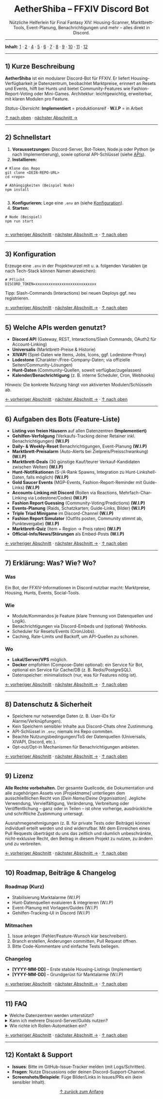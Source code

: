 <!-- README for GitHub (pure HTML, no CSS) -->

<h1 id="start" align="center">AetherShiba – FFXIV Discord Bot</h1>

<p align="center">
  Nützliche Helferlein für Final Fantasy XIV: Housing-Scanner, Marktbrett-Tools, Event-Planung, Benachrichtigungen und mehr – alles direkt in Discord.
</p>

<hr>

<!-- Inhaltsverzeichnis / Pagination (Anker-Navigation) -->
<nav aria-label="Seitennavigation">
  <p><strong>Inhalt:</strong>
    <a href="#kurz">1</a> ·
    <a href="#schnellstart">2</a> ·
    <a href="#nutzung">4</a> ·
    <a href="#apis">5</a> ·
    <a href="#features">6</a> ·
    <a href="#wie-wo">7</a> ·
    <a href="#daten">8</a> ·
    <a href="#lizenz">9</a> ·
    <a href="#roadmap">10</a> ·
    <a href="#faq">11</a> ·
    <a href="#kontakt">12</a>
  </p>
</nav>

<hr>

<h2 id="kurz">1) Kurze Beschreibung</h2>
<p>
  <strong>AetherShiba</strong> ist ein modularer Discord-Bot für FFXIV. Er liefert Housing-Verfügbarkeit je Datenzentrum,
  beobachtet Marktpreise, erinnert an Resets und Events, hilft bei Hunts und bietet Community-Features wie Fashion-Report-Voting
  oder Mini-Games. Architektur: leichtgewichtig, erweiterbar, mit klaren Modulen pro Feature.
</p>

<p><em>Status-Übersicht:</em> <strong>Implementiert</strong> = produktionsreif · <strong>W.I.P</strong> = in Arbeit</p>

<p><a href="#start">↑ nach oben</a> · <a href="#schnellstart">nächster Abschnitt →</a></p>
<hr>

<h2 id="schnellstart">2) Schnellstart</h2>
<ol>
  <li><strong>Voraussetzungen:</strong> Discord-Server, Bot-Token, Node.js oder Python (je nach Implementierung), sowie optional API-Schlüssel (siehe <a href="#apis">APIs</a>).</li>
  <li><strong>Installieren:</strong></li>
</ol>

<pre><code># Klone das Repo
git clone &lt;DEIN-REPO-URL&gt;
cd &lt;repo&gt;

# Abhängigkeiten (Beispiel Node)
npm install

</code></pre>

<ol start="3">
  <li><strong>Konfigurieren:</strong> Lege eine <code>.env</code> an (siehe <a href="#konfiguration">Konfiguration</a>).</li>
  <li><strong>Starten:</strong></li>
</ol>

<pre><code># Node (Beispiel)
npm run start

</code></pre>

<p><a href="#kurz">← vorheriger Abschnitt</a> · <a href="#konfiguration">nächster Abschnitt →</a> · <a href="#start">↑ nach oben</a></p>
<hr>

<h2 id="konfiguration">3) Konfiguration</h2>
<p>Erzeuge eine <code>.env</code> in der Projektwurzel mit u. a. folgenden Variablen (je nach Tech-Stack können Namen abweichen):</p>

<pre><code># Pflicht
DISCORD_TOKEN=xxxxxxxxxxxxxxxxxxxxxxxxxxxx
</code></pre>

<p>Tipp: Slash-Commands (Interactions) bei neuen Deploys ggf. neu registrieren.</p>

<p><a href="#schnellstart">← vorheriger Abschnitt</a> · <a href="#nutzung">nächster Abschnitt →</a> · <a href="#start">↑ nach oben</a></p>
<hr>

<h2 id="apis">5) Welche APIs werden genutzt?</h2>
<ul>
  <li><strong>Discord API</strong> (Gateway, REST, Interactions/Slash Commands, OAuth2 für Account-Linking)</li>
  <li><strong>Universalis</strong> (Marktbrett-Preise &amp; Historie)</li>
  <li><strong>XIVAPI</strong> (Spiel-Daten wie Items, Jobs, Icons, ggf. Lodestone-Proxy)</li>
  <li><strong>Lodestone</strong> (Charakter-/Free-Company-Daten; via offizielle Seiten/Community-Lösungen)</li>
  <li><strong>Hunt-Daten</strong> (Community-Quellen, soweit verfügbar/zugelassen)</li>
  <li><strong>Kalender/Benachrichtigung</strong> (z. B. interne Scheduler, Cron, Webhooks)</li>
</ul>

<p><em>Hinweis:</em> Die konkrete Nutzung hängt von aktivierten Modulen/Schlüsseln ab.</p>

<p><a href="#nutzung">← vorheriger Abschnitt</a> · <a href="#features">nächster Abschnitt →</a> · <a href="#start">↑ nach oben</a></p>
<hr>

<h2 id="features">6) Aufgaben des Bots (Feature-Liste)</h2>
<ul>
  <li><strong>Listing von freien Häusern</strong> auf allen Datenzentren <strong>(Implementiert)</strong></li>
  <li><strong>Gehilfen-Verfolgung</strong> (Verkaufs-Tracking deiner Retainer inkl. Benachrichtigungen) <strong>(W.I.P)</strong></li>
  <li><strong>Daily- &amp; Weekly-Reset</strong> Benachrichtigungen, Event-Planung <strong>(W.I.P)</strong></li>
  <li><strong>Marktbrett-Preisalarm</strong> (Auto-Alerts bei Zielpreis/Preisschwankung) <strong>(W.I.P)</strong></li>
  <li><strong>Marktbrett-Deals</strong> (30 günstige Kauf/teurer Verkauf-Kandidaten zwischen Welten) <strong>(W.I.P)</strong></li>
  <li><strong>Hunt-Notifikationen</strong> (S-/A-Rank Spawns, Integration zu Hunt-Linkshell-Daten, falls möglich) <strong>(W.I.P)</strong></li>
  <li><strong>Gold Saucer Events</strong> (MGP-Events, Fashion-Report-Reminder mit Guide-Links) <strong>(W.I.P)</strong></li>
  <li><strong>Accounts-Linking mit Discord</strong> (Rollen via Reactions, Mehrfach-Char-Linking via Lodestone/Codes) <strong>(W.I.P)</strong></li>
  <li><strong>Fashion Report Guessing</strong> (Community-Voting/Predictions) <strong>(W.I.P)</strong></li>
  <li><strong>Events-Planung</strong> (Raids, Schatzkarten; Guide-Links, Bilder) <strong>(W.I.P)</strong></li>
  <li><strong>Triple Triad Minigame</strong> im Discord-Channel <strong>(W.I.P)</strong></li>
  <li><strong>Fashion Report Simulator</strong> (Outfits posten, Community stimmt ab, Punktevergabe) <strong>(W.I.P)</strong></li>
  <li><strong>Marktbrett-Quiz</strong> (Item + Region → Preis raten) <strong>(W.I.P)</strong></li>
  <li><strong>Official-Info/News/Störungen</strong> als Embed-Posts <strong>(W.I.P)</strong></li>
</ul>

<p><a href="#apis">← vorheriger Abschnitt</a> · <a href="#wie-wo">nächster Abschnitt →</a> · <a href="#start">↑ nach oben</a></p>
<hr>

<h2 id="wie-wo">7) Erklärung: Was? Wie? Wo?</h2>
<h3>Was</h3>
<p>Ein Bot, der FFXIV-Informationen in Discord nutzbar macht: Marktpreise, Housing, Hunts, Events, Social-Tools.</p>

<h3>Wie</h3>
<ul>
  <li>Module/Kommandos je Feature (klare Trennung von Datenquellen und Logik).</li>
  <li>Benachrichtigungen via Discord-Embeds und (optional) Webhooks.</li>
  <li>Scheduler für Resets/Events (Cron/Jobs).</li>
  <li>Caching, Rate-Limits und Backoff, um API-Quellen zu schonen.</li>
</ul>

<h3>Wo</h3>
<ul>
  <li><strong>Lokal/Server/VPS</strong> möglich.</li>
  <li><strong>Docker</strong> empfohlen (Compose-Datei optional): ein Service für Bot, optional ein Service für Cache/DB (z. B. Redis/PostgreSQL).</li>
  <li>Datenspeicher: minimalistisch (nur, was für Features nötig ist).</li>
</ul>

<p><a href="#features">← vorheriger Abschnitt</a> · <a href="#daten">nächster Abschnitt →</a> · <a href="#start">↑ nach oben</a></p>
<hr>

<h2 id="daten">8) Datenschutz &amp; Sicherheit</h2>
<ul>
  <li>Speichere nur notwendige Daten (z. B. User-IDs für Alarme/Verknüpfungen).</li>
  <li>Kein Speichern sensibler Inhalte aus Discord-Chats ohne Zustimmung.</li>
  <li>API-Schlüssel in <code>.env</code>; niemals ins Repo commiten.</li>
  <li>Beachte Nutzungsbedingungen/ToS der Datenquellen (Universalis, XIVAPI, Discord, etc.).</li>
  <li>Opt-out/Opt-in Mechanismen für Benachrichtigungen anbieten.</li>
</ul>

<p><a href="#wie-wo">← vorheriger Abschnitt</a> · <a href="#lizenz">nächster Abschnitt →</a> · <a href="#start">↑ nach oben</a></p>
<hr>

<h2 id="lizenz">9) Lizenz</h2>
<p><strong>Alle Rechte vorbehalten.</strong> Der gesamte Quellcode, die Dokumentation und alle zugehörigen Assets von <em>[Projektname]</em>
unterliegen dem ausschließlichen Recht von <em>[Dein Name/Deine Organisation]</em>. Jegliche Verwendung, Vervielfältigung, Veränderung,
Verbreitung oder Veröffentlichung – ganz oder in Teilen – ist ohne vorherige, ausdrückliche und schriftliche Zustimmung untersagt.</p>

<p>Ausnahmegenehmigungen (z. B. für private Tests oder Beiträge) können individuell erteilt werden und sind widerrufbar.
Mit dem Einreichen eines Pull Requests überträgst du uns das zeitlich und räumlich unbeschränkte, nicht-exklusive Recht,
den Beitrag in diesem Projekt zu nutzen, zu ändern und zu verbreiten.</p>

<p><a href="#daten">← vorheriger Abschnitt</a> · <a href="#roadmap">nächster Abschnitt →</a> · <a href="#start">↑ nach oben</a></p>
<hr>

<h2 id="roadmap">10) Roadmap, Beiträge &amp; Changelog</h2>
<h3>Roadmap (Kurz)</h3>
<ul>
  <li>Stabilisierung Marktalarme (W.I.P)</li>
  <li>Hunt-Datenquellen evaluieren &amp; integrieren (W.I.P)</li>
  <li>Event-Planung mit Vorlagen/Guides (W.I.P)</li>
  <li>Gehilfen-Tracking-UI in Discord (W.I.P)</li>
</ul>

<h3>Mitmachen</h3>
<ol>
  <li>Issue anlegen (Fehler/Feature-Wunsch klar beschreiben).</li>
  <li>Branch erstellen, Änderungen committen, Pull Request öffnen.</li>
  <li>Bitte Code-Kommentare und einfache Tests beilegen.</li>
</ol>

<h3>Changelog</h3>
<ul>
  <li><strong>[YYYY-MM-DD]</strong> – Erste stabile Housing-Listings (Implementiert)</li>
  <li><strong>[YYYY-MM-DD]</strong> – Grundgerüst für Marktalarme (W.I.P)</li>
</ul>

<p><a href="#lizenz">← vorheriger Abschnitt</a> · <a href="#faq">nächster Abschnitt →</a> · <a href="#start">↑ nach oben</a></p>
<hr>

<h2 id="faq">11) FAQ</h2>
<details>
  <summary>Welche Datenzentren werden unterstützt?</summary>
  <p>Alle öffentlichen Datenzentren, sofern die genutzten APIs diese abdecken. Standard: <code>DEFAULT_DATACENTER</code> aus der Konfiguration.</p>
</details>
<details>
  <summary>Kann ich mehrere Discord-Server/Guilds nutzen?</summary>
  <p>Ja. Trenne die IDs durch Komma in <code>DISCORD_GUILD_IDS</code>.</p>
</details>
<details>
  <summary>Wie richte ich Rollen-Automatiken ein?</summary>
  <p>Aktiviere Account-Linking und Reactions; definiere eine Zuordnung (z. B. Tank/Healer/DPS) in deiner Konfiguration.</p>
</details>

<p><a href="#roadmap">← vorheriger Abschnitt</a> · <a href="#kontakt">nächster Abschnitt →</a> · <a href="#start">↑ nach oben</a></p>
<hr>

<h2 id="kontakt">12) Kontakt &amp; Support</h2>
<ul>
  <li><strong>Issues</strong>: Bitte im GitHub-Issue-Tracker melden (mit Logs/Schritten).</li>
  <li><strong>Fragen</strong>: Nutze Discussions oder deinen Discord-Support-Channel.</li>
  <li><strong>Screenshots/Beispiele</strong>: Füge Bilder/Links in Issues/PRs ein (kein sensibler Inhalt).</li>
</ul>

<p align="center"><a href="#start">↑ zurück zum Anfang</a></p>
